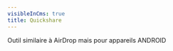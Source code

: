```yaml
---
visibleInCms: true
title: Quickshare
---
```

<!--StartFragment-->

Outil similaire à AirDrop mais pour appareils ANDROID

<!--EndFragment-->